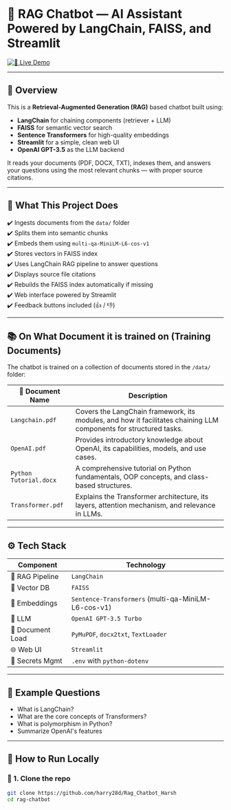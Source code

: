 # 💬 RAG Chatbot — AI Assistant Powered by LangChain, FAISS, and Streamlit

[![🚀 Live Demo](https://img.shields.io/badge/%F0%9F%9A%80%20Live%20Demo-Streamlit-brightgreen?style=for-the-badge)](https://rag-chatbot-jb.streamlit.app/)

---

## 📌 Overview

This is a **Retrieval-Augmented Generation (RAG)** based chatbot built using:

- **LangChain** for chaining components (retriever + LLM)
- **FAISS** for semantic vector search
- **Sentence Transformers** for high-quality embeddings
- **Streamlit** for a simple, clean web UI
- **OpenAI GPT-3.5** as the LLM backend

It reads your documents (PDF, DOCX, TXT), indexes them, and answers your questions using the most relevant chunks — with proper source citations.

---

## 🧠 What This Project Does

✔️ Ingests documents from the `data/` folder  
✔️ Splits them into semantic chunks  
✔️ Embeds them using `multi-qa-MiniLM-L6-cos-v1`  
✔️ Stores vectors in FAISS index  
✔️ Uses LangChain RAG pipeline to answer questions  
✔️ Displays source file citations  
✔️ Rebuilds the FAISS index automatically if missing  
✔️ Web interface powered by Streamlit  
✔️ Feedback buttons included (👍 / 👎)

---

## 📚 On What Document it is trained on  (Training Documents)

The chatbot is trained on a collection of documents stored in the `/data/` folder:

| 📄 Document Name         | Description                                             |
|--------------------------|---------------------------------------------------------|
| `Langchain.pdf`          | Covers the LangChain framework, its modules, and how it facilitates chaining LLM components for structured tasks. |
| `OpenAI.pdf`             | Provides introductory knowledge about OpenAI, its capabilities, models, and use cases. |
| `Python Tutorial.docx`   | A comprehensive tutorial on Python fundamentals, OOP concepts, and class-based structures. |
| `Transformer.pdf`        | Explains the Transformer architecture, its layers, attention mechanism, and relevance in LLMs. |

---

## ⚙️ Tech Stack

| Component        | Technology                        |
|------------------|-----------------------------------|
| 🔄 RAG Pipeline  | `LangChain`                       |
| 🔎 Vector DB     | `FAISS`                           |
| 🧠 Embeddings     | `Sentence-Transformers` (multi-qa-MiniLM-L6-cos-v1) |
| 🤖 LLM           | `OpenAI GPT-3.5 Turbo`            |
| 📄 Document Load | `PyMuPDF`, `docx2txt`, `TextLoader` |
| 🌐 Web UI        | `Streamlit`                       |
| 🔐 Secrets Mgmt  | `.env` with `python-dotenv`       |

---

## 🧪 Example Questions

- What is LangChain?
- What are the core concepts of Transformers?
- What is polymorphism in Python?
- Summarize OpenAI's features

---

## 🚀 How to Run Locally

### 🔧 1. Clone the repo

```bash
git clone https://github.com/harry28d/Rag_Chatbot_Harsh
cd rag-chatbot
